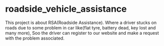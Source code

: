 # roadside_vehicle_assistance
This project is about RSA(Roadside Assistance). Where a driver stucks on roads due to some problem in car like(flat tyre, battery dead, key lost and many more), Soo the driver can register to our website and make a request with the problem associated.

